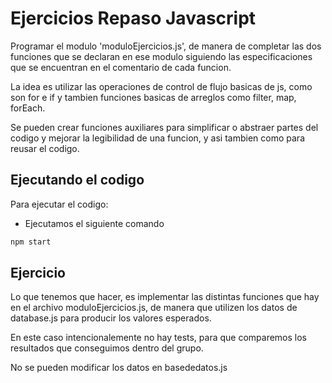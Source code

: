 # Ejercicios Repaso Javascript

Programar el modulo 'moduloEjercicios.js', de manera de completar las dos funciones que se declaran en ese modulo siguiendo las especificaciones que se encuentran en el comentario de cada funcion.

La idea es utilizar las operaciones de control de flujo basicas de js, como son for e if y tambien funciones basicas de arreglos como filter, map, forEach.

Se pueden crear funciones auxiliares para simplificar o abstraer partes del codigo y mejorar la legibilidad de una funcion, y asi tambien como para reusar el codigo.

## Ejecutando el codigo

Para ejecutar el codigo:

- Ejecutamos el siguiente comando

```bash
npm start
```

## Ejercicio

Lo que tenemos que hacer, es implementar las distintas funciones que hay en el archivo moduloEjercicios.js, de manera que utilizen los datos de database.js para producir los valores esperados.

En este caso intencionalemente no hay tests, para que comparemos los resultados que conseguimos dentro del grupo.

No se pueden modificar los datos en basededatos.js
